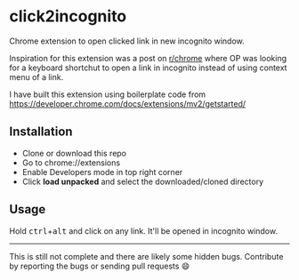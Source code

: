 # click2incognito

Chrome extension to open clicked link in new incognito window.

Inspiration for this extension was a post on [r/chrome](https://reddit.com/r/chrome) where OP was looking for a keyboard shortchut to open a link in incognito instead of using context menu of a link.

I have built this extension using boilerplate code from https://developer.chrome.com/docs/extensions/mv2/getstarted/

## Installation
- Clone or download this repo
- Go to chrome://extensions
- Enable Developers mode in top right corner
- Click **load unpacked** and select the downloaded/cloned directory 

## Usage
Hold <kbd>ctrl</kbd>+<kbd>alt</kbd> and click on any link. It'll be opened in incognito window.

---

This is still not complete and there are likely some hidden bugs. Contribute by reporting the bugs or sending pull requests :smile: 
